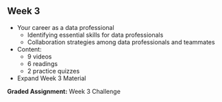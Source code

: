 ## Week 3
- Your career as a data professional
  - Identifying essential skills for data professionals
  - Collaboration strategies among data professionals and teammates
- Content:
  - 9 videos
  - 6 readings
  - 2 practice quizzes
- Expand Week 3 Material

**Graded Assignment:** Week 3 Challenge

